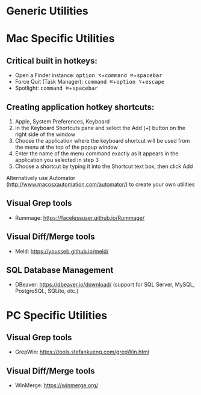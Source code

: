 # Generic Utilities




# Mac Specific Utilities

## Critical built in hotkeys:
- Open a Finder instance: <kbd>option ⌥</kbd>+<kbd>command ⌘</kbd>+<kbd>spacebar</kbd>
- Force Quit (Task Manager): <kbd>command ⌘</kbd>+<kbd>option ⌥</kbd>+<kbd>escape</kbd>
- Spotlight: <kbd>command ⌘</kbd>+<kbd>spacebar</kbd>

## Creating application hotkey shortcuts:
 1. Apple, System Preferences, Keyboard
 2. In the Keyboard Shortcuts pane and select the Add (+) button on the right side of the window
 3. Choose the application where the keyboard shortcut will be used from the menu at the top of the popup window
 4. Enter the name of the menu command exactly as it appears in the application you selected in step 3
 5. Choose a shortcut by typing it into the Shortcut text box, then click Add
 
Alternatively use Automator (http://www.macosxautomation.com/automator/) to create your own utilities

## Visual Grep tools
- Rummage: https://facelessuser.github.io/Rummage/

## Visual Diff/Merge tools
- Meld: https://yousseb.github.io/meld/

## SQL Database Management
- DBeaver: https://dbeaver.io/download/ (support for SQL Server, MySQL, PostgreSQL, SQLite, etc.)


# PC Specific Utilities

## Visual Grep tools
- GrepWin: https://tools.stefankueng.com/grepWin.html

## Visual Diff/Merge tools
- WinMerge: https://winmerge.org/
